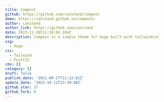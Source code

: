 ```yaml
---
title: Compost
github: https://github.com/canstand/compost
demo: https://canstand.github.io/compost/
author: canstand
author_link: https://github.com/canstand
date: 2023-11-26T11:18:04.104Z
description: Compost is a simple theme for Hugo built with tailwindcss.
ssg:
  - Hugo
css:
  - Tailwind
  - PostCSS
cms: []
category: []
draft: false
publish_date: '2021-09-27T11:12:02Z'
update_date: '2023-10-11T13:39:48Z'
github_star: 37
github_fork: 9
---
```

